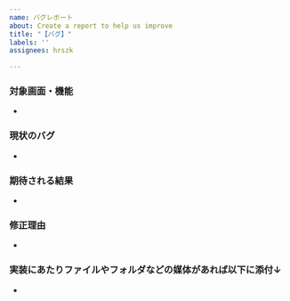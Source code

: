 ```yaml
---
name: バグレポート
about: Create a report to help us improve
title: "【バグ】"
labels: ''
assignees: hrszk

---
```


### 対象画面・機能
-

### 現状のバグ
- 

### 期待される結果
-

### 修正理由
- 

### 実装にあたりファイルやフォルダなどの媒体があれば以下に添付↓
-
